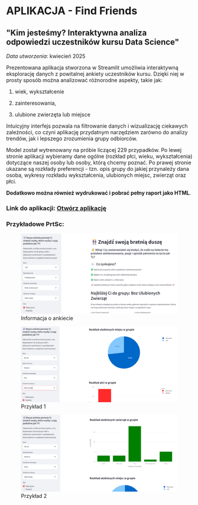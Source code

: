 # APLIKACJA - Find Friends 
## "Kim jesteśmy? Interaktywna analiza odpowiedzi uczestników kursu Data Science"
_Data utworzenia_: kwiecień 2025

Prezentowana aplikacja stworzona w Streamlit umożliwia interaktywną eksplorację danych z powitalnej ankiety uczestników kursu. Dzięki niej w prosty sposób można analizować różnorodne aspekty, takie jak:

1. wiek, wykształcenie

1. zainteresowania, 

1. ulubione zwierzęta lub miejsce 


Intuicyjny interfejs pozwala na filtrowanie danych i wizualizację ciekawych zależności, co czyni aplikację przydatnym narzędziem zarówno do analizy trendów, jak i lepszego zrozumienia grupy odbiorców.

Model został wytrenowany na próbie liczącej 229 przypadków. 
Po lewej stronie aplikacji wybieramy dane ogólne (rozkład płci, wieku, wykształcenia) dotyczące naszej osoby lub osoby, którą chcemy poznać. Po prawej stronie ukazane są rozkłady preferencji - tzn. opis grupy do jakiej przynależy dana osoba, wykresy rozkładu wykształcenia, ulubionych miejsc, zwierząt oraz płci.

**Dodatkowo można również wydrukować i pobrać pełny raport jako HTML**.


### Link do aplikacji:   [Otwórz aplikację](https://findfriends-3wj3zmfmuofrjmueakdmta.streamlit.app/)

### Przykładowe PrtSc:

<figure markdown="1">
  <img src="obraz1.png" width="700" alt="Obraz 1">
  <figcaption>Informacja o ankiecie</figcaption>
</figure>

<figure markdown="1">
  <img src="obraz2.png" width="700" alt="Obraz 2">
  <figcaption>Przykład 1</figcaption>
</figure>

<figure markdown="1">
  <img src="obraz3.png" width="700" alt="Obraz 3">
  <figcaption>Przykład 2</figcaption>
</figure>
